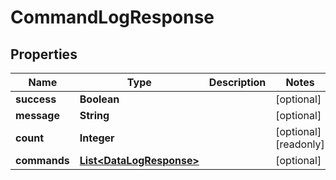 

# CommandLogResponse


## Properties

| Name | Type | Description | Notes |
|------------ | ------------- | ------------- | -------------|
|**success** | **Boolean** |  |  [optional] |
|**message** | **String** |  |  [optional] |
|**count** | **Integer** |  |  [optional] [readonly] |
|**commands** | [**List&lt;DataLogResponse&gt;**](DataLogResponse.md) |  |  [optional] |



